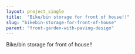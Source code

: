 ```yaml
---
layout: project_single
title:  "Bike/bin storage for front of house!!"
slug: "bikebin-storage-for-front-of-house"
parent: "front-garden-with-paving-design"
---
```

Bike/bin storage for front of house!!